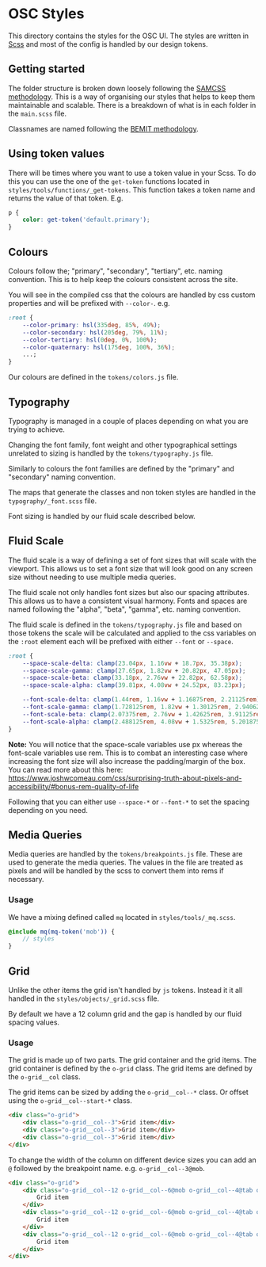 # OSC Styles

This directory contains the styles for the OSC UI. The styles are written in [Scss](http://sass-lang.com/) and most of the config is handled by our design tokens.

## Getting started

The folder structure is broken down loosely following the [SAMCSS methodology](http://smacss.com/). This is a way of organising our styles that helps to keep them maintainable and scalable. There is a breakdown of what is in each folder in the `main.scss` file.

Classnames are named following the [BEMIT methodology](https://csswizardry.com/2015/08/bemit-taking-the-bem-naming-convention-a-step-further/).

## Using token values

There will be times where you want to use a token value in your Scss. To do this you can use the one of the `get-token` functions located in `styles/tools/functions/_get-tokens`. This function takes a token name and returns the value of that token. E.g.

```scss
p {
    color: get-token('default.primary');
}
```

## Colours

Colours follow the; "primary", "secondary", "tertiary", etc. naming convention. This is to help keep the colours consistent across the site.

You will see in the compiled css that the colours are handled by css custom properties and will be prefixed with `--color-`. e.g.

```css
:root {
    --color-primary: hsl(335deg, 85%, 49%);
    --color-secondary: hsl(205deg, 79%, 11%);
    --color-tertiary: hsl(0deg, 0%, 100%);
    --color-quaternary: hsl(175deg, 100%, 36%);
    ...;
}
```

Our colours are defined in the `tokens/colors.js` file.

## Typography

Typography is managed in a couple of places depending on what you are trying to achieve.

Changing the font family, font weight and other typographical settings unrelated to sizing is handled by the `tokens/typography.js` file.

Similarly to colours the font families are defined by the "primary" and "secondary" naming convention.

The maps that generate the classes and non token styles are handled in the `typography/_font.scss` file.

Font sizing is handled by our fluid scale described below.

## Fluid Scale

The fluid scale is a way of defining a set of font sizes that will scale with the viewport. This allows us to set a font size that will look good on any screen size without needing to use multiple media queries.

The fluid scale not only handles font sizes but also our spacing attributes. This allows us to have a consistent visual harmony. Fonts and spaces are named following the "alpha", "beta", "gamma", etc. naming convention.

The fluid scale is defined in the `tokens/typography.js` file and based on those tokens the scale will be calculated and applied to the css variables on the `:root` element each will be prefixed with either `--font` or `--space`.

```css
:root {
    --space-scale-delta: clamp(23.04px, 1.16vw + 18.7px, 35.38px);
    --space-scale-gamma: clamp(27.65px, 1.82vw + 20.82px, 47.05px);
    --space-scale-beta: clamp(33.18px, 2.76vw + 22.82px, 62.58px);
    --space-scale-alpha: clamp(39.81px, 4.08vw + 24.52px, 83.23px);

    --font-scale-delta: clamp(1.44rem, 1.16vw + 1.16875rem, 2.21125rem);
    --font-scale-gamma: clamp(1.728125rem, 1.82vw + 1.30125rem, 2.940625rem);
    --font-scale-beta: clamp(2.07375rem, 2.76vw + 1.42625rem, 3.91125rem);
    --font-scale-alpha: clamp(2.488125rem, 4.08vw + 1.5325rem, 5.201875rem);
}
```

**Note:** You will notice that the space-scale variables use px whereas the font-scale variables use rem. This is to combat an interesting case where increasing the font size will also increase the padding/margin of the box. You can read more about this here: https://www.joshwcomeau.com/css/surprising-truth-about-pixels-and-accessibility/#bonus-rem-quality-of-life

Following that you can either use `--space-*` or `--font-*` to set the spacing depending on you need.

## Media Queries

Media queries are handled by the `tokens/breakpoints.js` file. These are used to generate the media queries. The values in the file are treated as pixels and will be handled by the scss to convert them into rems if necessary.

### Usage

We have a mixing defined called `mq` located in `styles/tools/_mq.scss`.

```scss
@include mq(mq-token('mob')) {
    // styles
}
```

## Grid

Unlike the other items the grid isn't handled by `js` tokens. Instead it it all handled in the `styles/objects/_grid.scss` file.

By default we have a 12 column grid and the gap is handled by our fluid spacing values.

### Usage

The grid is made up of two parts. The grid container and the grid items. The grid container is defined by the `o-grid` class. The grid items are defined by the `o-grid__col` class.

The grid items can be sized by adding the `o-grid__col--*` class. Or offset using the `o-grid__col--start-*` class.

```html
<div class="o-grid">
    <div class="o-grid__col--3">Grid item</div>
    <div class="o-grid__col--3">Grid item</div>
    <div class="o-grid__col--3">Grid item</div>
</div>
```

To change the width of the column on different device sizes you can add an `@` followed by the breakpoint name. e.g. `o-grid__col--3@mob`.

```html
<div class="o-grid">
    <div class="o-grid__col--12 o-grid__col--6@mob o-grid__col--4@tab o-grid__col--3@desk">
        Grid item
    </div>
    <div class="o-grid__col--12 o-grid__col--6@mob o-grid__col--4@tab o-grid__col--3@desk">
        Grid item
    </div>
    <div class="o-grid__col--12 o-grid__col--6@mob o-grid__col--4@tab o-grid__col--3@desk">
        Grid item
    </div>
</div>
```
